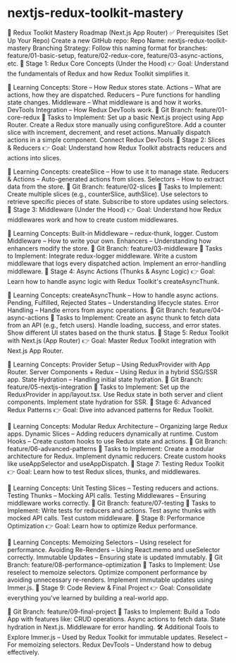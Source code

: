 # nextjs-redux-toolkit-mastery

🎯 Redux Toolkit Mastery Roadmap (Next.js App Router)
✅ Prerequisites (Set Up Your Repo)
Create a new GitHub repo:
Repo Name: nextjs-redux-toolkit-mastery
Branching Strategy:
Follow this naming format for branches:
feature/01-basic-setup, feature/02-redux-core, feature/03-async-actions, etc.
🔵 Stage 1: Redux Core Concepts (Under the Hood)
👉 Goal: Understand the fundamentals of Redux and how Redux Toolkit simplifies it.

📝 Learning Concepts:
Store – How Redux stores state.
Actions – What are actions, how they are dispatched.
Reducers – Pure functions for handling state changes.
Middleware – What middleware is and how it works.
DevTools Integration – How Redux DevTools work.
🔧 Git Branch: feature/01-core-redux
📂 Tasks to Implement:
Set up a basic Next.js project using App Router.
Create a Redux store manually using configureStore.
Add a counter slice with increment, decrement, and reset actions.
Manually dispatch actions in a simple component.
Connect Redux DevTools.
🔵 Stage 2: Slices & Reducers
👉 Goal: Understand how Redux Toolkit abstracts reducers and actions into slices.

📝 Learning Concepts:
createSlice – How to use it to manage state.
Reducers & Actions – Auto-generated actions from slices.
Selectors – How to extract data from the store.
🔧 Git Branch: feature/02-slices
📂 Tasks to Implement:
Create multiple slices (e.g., counterSlice, authSlice).
Use selectors to retrieve specific pieces of state.
Subscribe to store updates using selectors.
🔵 Stage 3: Middleware (Under the Hood)
👉 Goal: Understand how Redux middlewares work and how to create custom middlewares.

📝 Learning Concepts:
Built-in Middleware – redux-thunk, logger.
Custom Middleware – How to write your own.
Enhancers – Understanding how enhancers modify the store.
🔧 Git Branch: feature/03-middleware
📂 Tasks to Implement:
Integrate redux-logger middleware.
Write a custom middleware that logs every dispatched action.
Implement an error-handling middleware.
🔵 Stage 4: Async Actions (Thunks & Async Logic)
👉 Goal: Learn how to handle async logic with Redux Toolkit's createAsyncThunk.

📝 Learning Concepts:
createAsyncThunk – How to handle async actions.
Pending, Fulfilled, Rejected States – Understanding lifecycle states.
Error Handling – Handle errors from async operations.
🔧 Git Branch: feature/04-async-actions
📂 Tasks to Implement:
Create an async thunk to fetch data from an API (e.g., fetch users).
Handle loading, success, and error states.
Show different UI states based on the thunk status.
🔵 Stage 5: Redux Toolkit with Next.js (App Router)
👉 Goal: Master Redux Toolkit integration with Next.js App Router.

📝 Learning Concepts:
Provider Setup – Using ReduxProvider with App Router.
Server Components + Redux – Using Redux in a hybrid SSG/SSR app.
State Hydration – Handling initial state hydration.
🔧 Git Branch: feature/05-nextjs-integration
📂 Tasks to Implement:
Set up the ReduxProvider in app/layout.tsx.
Use Redux state in both server and client components.
Implement state hydration for SSR.
🔵 Stage 6: Advanced Redux Patterns
👉 Goal: Dive into advanced patterns for Redux Toolkit.

📝 Learning Concepts:
Modular Redux Architecture – Organizing large Redux apps.
Dynamic Slices – Adding reducers dynamically at runtime.
Custom Hooks – Create custom hooks to use Redux state and actions.
🔧 Git Branch: feature/06-advanced-patterns
📂 Tasks to Implement:
Create a modular architecture for Redux.
Implement dynamic reducers.
Create custom hooks like useAppSelector and useAppDispatch.
🔵 Stage 7: Testing Redux Toolkit
👉 Goal: Learn how to test Redux slices, thunks, and middlewares.

📝 Learning Concepts:
Unit Testing Slices – Testing reducers and actions.
Testing Thunks – Mocking API calls.
Testing Middlewares – Ensuring middleware works correctly.
🔧 Git Branch: feature/07-testing
📂 Tasks to Implement:
Write tests for reducers and actions.
Test async thunks with mocked API calls.
Test custom middleware.
🔵 Stage 8: Performance Optimization
👉 Goal: Learn how to optimize Redux performance.

📝 Learning Concepts:
Memoizing Selectors – Using reselect for performance.
Avoiding Re-Renders – Using React.memo and useSelector correctly.
Immutable Updates – Ensuring state is updated immutably.
🔧 Git Branch: feature/08-performance-optimization
📂 Tasks to Implement:
Use reselect to memoize selectors.
Optimize component performance by avoiding unnecessary re-renders.
Implement immutable updates using Immer.js.
🔵 Stage 9: Code Review & Final Project
👉 Goal: Consolidate everything you've learned by building a real-world app.

🔧 Git Branch: feature/09-final-project
📂 Tasks to Implement:
Build a Todo App with features like:
CRUD operations.
Async actions to fetch data.
State hydration in Next.js.
Middleware for error handling.
🛠 Additional Tools to Explore
Immer.js – Used by Redux Toolkit for immutable updates.
Reselect – For memoizing selectors.
Redux DevTools – Understand how to debug effectively.
